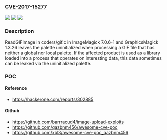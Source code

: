 ### [CVE-2017-15277](https://cve.mitre.org/cgi-bin/cvename.cgi?name=CVE-2017-15277)
![](https://img.shields.io/static/v1?label=Product&message=n%2Fa&color=blue)
![](https://img.shields.io/static/v1?label=Version&message=n%2Fa&color=blue)
![](https://img.shields.io/static/v1?label=Vulnerability&message=n%2Fa&color=brighgreen)

### Description

ReadGIFImage in coders/gif.c in ImageMagick 7.0.6-1 and GraphicsMagick 1.3.26 leaves the palette uninitialized when processing a GIF file that has neither a global nor local palette. If the affected product is used as a library loaded into a process that operates on interesting data, this data sometimes can be leaked via the uninitialized palette.

### POC

#### Reference
- https://hackerone.com/reports/302885

#### Github
- https://github.com/barrracud4/image-upload-exploits
- https://github.com/qazbnm456/awesome-cve-poc
- https://github.com/xbl3/awesome-cve-poc_qazbnm456


